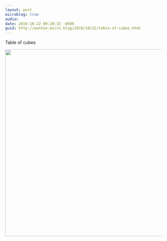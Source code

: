 ```yaml
---
layout: post
microblog: true
audio: 
date: 2016-10-22 09:20:32 -0500
guid: http://manton.micro.blog/2016/10/22/table-of-cubes.html
---
```

Table of cubes

<img src="http://manton.micro.blog/uploads/2018/75a17d272a.jpg" width="600" height="600" />
